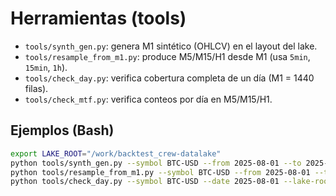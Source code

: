# Herramientas (tools)

- `tools/synth_gen.py`: genera M1 sintético (OHLCV) en el layout del lake.
- `tools/resample_from_m1.py`: produce M5/M15/H1 desde M1 (usa `5min`, `15min`, `1h`).
- `tools/check_day.py`: verifica cobertura completa de un día (M1 = 1440 filas).
- `tools/check_mtf.py`: verifica conteos por día en M5/M15/H1.

## Ejemplos (Bash)
```bash
export LAKE_ROOT="/work/backtest_crew-datalake"
python tools/synth_gen.py --symbol BTC-USD --from 2025-08-01 --to 2025-08-03
python tools/resample_from_m1.py --symbol BTC-USD --from 2025-08-01 --to 2025-08-03 --to-tf M5,M15,H1
python tools/check_day.py --symbol BTC-USD --date 2025-08-01 --lake-root $LAKE_ROOT
```

